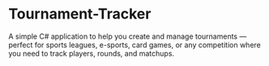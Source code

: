 # Tournament-Tracker
A simple C# application to help you create and manage tournaments — perfect for sports leagues, e-sports, card games, or any competition where you need to track players, rounds, and matchups.
